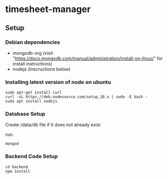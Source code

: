 # timesheet-manager

## Setup

### Debian dependencies
- mongodb-org (visit "https://docs.mongodb.com/manual/administration/install-on-linux/" for install instructions)
- nodejs (inscructions below)


### Installing latest version of node on ubuntu
```
sudo apt-get install curl
curl -sL https://deb.nodesource.com/setup_10.x | sudo -E bash -
sudo apt install nodejs
```
### Database Setup

Create /data/db file if it does not already exist

run:
```
mongod
```

### Backend Code Setup
```
cd backend
npm install
```
